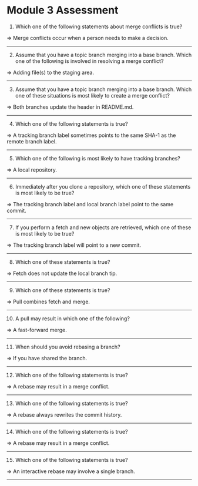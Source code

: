 # Module 3 Assessment


1. Which one of the following statements about merge conflicts is true?

  => Merge conflicts occur when a person needs to make a decision.

---

2. Assume that you have a topic branch merging into a base branch. Which one of the following is involved in resolving a merge conflict?

  => Adding file(s) to the staging area.

---

3. Assume that you have a topic branch merging into a base branch. Which one of these situations is most likely to create a merge conflict?

  => Both branches update the header in README.md.

---

4. Which one of the following statements is true?

  => A tracking branch label sometimes points to the same SHA-1 as the remote branch label.

---

5. Which one of the following is most likely to have tracking branches?

  => A local repository.

---

6. Immediately after you clone a repository, which one of these statements is most likely to be true?

  => The tracking branch label and local branch label point to the same commit.

---

7. If you perform a fetch and new objects are retrieved, which one of these is most likely to be true?

  => The tracking branch label will point to a new commit.

---

8. Which one of these statements is true?

  => Fetch does not update the local branch tip.

---

9. Which one of these statements is true?

  => Pull combines fetch and merge.

---

10. A pull may result in which one of the following?

  => A fast-forward merge.

---

11. When should you avoid rebasing a branch?

  => If you have shared the branch.

---

12. Which one of the following statements is true?

  => A rebase may result in a merge conflict.

---

13. Which one of the following statements is true?

  => A rebase always rewrites the commit history.

---

14. Which one of the following statements is true?

  => A rebase may result in a merge conflict.

---

15. Which one of the following statements is true?

  => An interactive rebase may involve a single branch.

---
